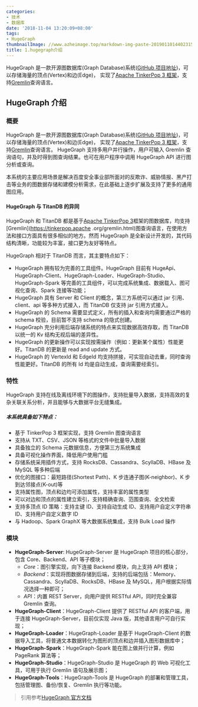 ```yaml
---
categories:
- 技术
- 数据库
date: '2018-11-04 13:20:09+08:00'
tags:
- HugeGraph
thumbnailImage: //www.azheimage.top/markdown-img-paste-2019011014402315.png
title: 1.hugegraph介绍
---
```


HugeGraph 是一款开源图数据库(Graph Database)系统([GitHub 项目地址](https://github.com/hugegraph/hugegraph))，可以存储海量的顶点(Vertex)和边(Edge)， 实现了[Apache TinkerPop 3 框架](https://tinkerpop.apache.org/)，支持[Gremlin](https://tinkerpop.apache.org/gremlin.html)查询语言。

<!--more-->

## HugeGraph 介绍

### 概要

HugeGraph 是一款开源图数据库(Graph Database)系统([GitHub 项目地址](https://github.com/hugegraph/hugegraph))，可以存储海量的顶点(Vertex)和边(Edge)， 实现了[Apache TinkerPop 3 框架](https://tinkerpop.apache.org/)，支持[Gremlin](https://tinkerpop.apache.org/gremlin.html)查询语言。 HugeGraph 支持多用户并行操作，用户可输入 Gremlin 查询语句，并及时得到图查询结果。也可在用户程序中调用 HugeGraph API 进行图分析或查询。

本系统的主要应用场景是解决百度安全事业部所面对的反欺诈、威胁情报、黑产打击等业务的图数据存储和建模分析需求，在此基础上逐步扩展及支持了更多的通用图应用。

#### HugeGraph 与 TitanDB 的异同

HugeGraph 和 TitanDB 都是基于[Apache TinkerPop 3](https://tinkerpop.apache.org)框架的图数据库，均支持[Gremlin](https://tinkerpop.apache
.org/gremlin.html)图查询语言，在使用方法和接口方面具有很多相似的地方。然而 HugeGraph 是全新设计开发的，其代码结构清晰，功能较为丰富，接口更为友好等特点。

HugeGraph 相对于 TitanDB 而言，其主要特点如下：

- HugeGraph 拥有较为完善的工具组件。HugeGraph 目前有 HugeApi、HugeGraph-Client、HugeGraph-Loader、HugeGraph-Studio、HugeGraph-Spark 等完善的工具组件，可以完成系统集成、数据载入、图可视化查询、Spark 连接等功能；
- HugeGraph 具有 Server 和 Client 的概念，第三方系统可以通过 jar 引用、client、api 等多种方式接入，而 TitanDB 仅支持 jar 引用方式接入。
- HugeGraph 的 Schema 需要显式定义，所有的插入和查询均需要通过严格的 schema 校验，目前暂不支持 schema 的隐式创建。
- HugeGraph 充分利用后端存储系统的特点来实现数据高效存取，而 TitanDB 以统一的 Kv 结构无视后端的差异性。
- HugeGraph 的更新操作可以实现按需操作（例如：更新某个属性）性能更好。TitanDB 的更新是 read and update 方式。
- HugeGraph 的 VertexId 和 EdgeId 均支持拼接，可实现自动去重，同时查询性能更好。TitanDB 的所有 Id 均是自动生成，查询需要经索引。

### 特性

HugeGraph 支持在线及离线环境下的图操作，支持批量导入数据，支持高效的复杂关联关系分析，并且能够与大数据平台无缝集成。

##### 本系统具备如下特点：

- 基于 TinkerPop 3 框架实现，支持 Gremlin 图查询语言
- 支持从 TXT、CSV、JSON 等格式的文件中批量导入数据
- 具备独立的 Schema 元数据信息，方便第三方系统集成
- 具备可视化操作界面，降低用户使用门槛
- 存储系统采用插件方式，支持 RocksDB、Cassandra、ScyllaDB、HBase 及 MySQL 等多种后端
- 优化的图接口：最短路径(Shortest Path)、K 步连通子图(K-neighbor)、K 步到达邻接点(K-out)等
- 支持属性图，顶点和边均可添加属性，支持丰富的属性类型
- 可以对边和顶点的属性建立索引，支持精确查询、范围查询、全文检索
- 支持多顶点 ID 策略：支持主键 ID、支持自动生成 ID、支持用户自定义字符串 ID、支持用户自定义数字 ID
- 与 Hadoop、Spark GraphX 等大数据系统集成，支持 Bulk Load 操作

### 模块

- **HugeGraph-Server**: HugeGraph-Server 是 HugeGraph 项目的核心部分，包含 Core、Backend、API 等子模块；
  - _Core_：图引擎实现，向下连接 Backend 模块，向上支持 API 模块；
  - _Backend_：实现将图数据存储到后端，支持的后端包括：Memory、Cassandra、ScyllaDB、RocksDB、HBase 及 MySQL，用户根据实际情况选择一种即可；
  - _API_：内置 REST Server，向用户提供 RESTful API，同时完全兼容 Gremlin 查询。
- **HugeGraph-Client**：HugeGraph-Client 提供了 RESTful API 的客户端，用于连接 HugeGraph-Server，目前仅实现 Java 版，其他语言用户可自行实现；
- **HugeGraph-Loader**：HugeGraph-Loader 是基于 HugeGraph-Client 的数据导入工具，将普通文本数据转化为图形的顶点和边并插入图形数据库中；
- **HugeGraph-Spark**：HugeGraph-Spark 能在图上做并行计算，例如 PageRank 算法等；
- **HugeGraph-Studio**：HugeGraph-Studio 是 HugeGraph 的 Web 可视化工具，可用于执行 Gremlin 语句及展示图；
- **HugeGraph-Tools**：HugeGraph-Tools 是 HugeGraph 的部署和管理工具，包括管理图、备份/恢复、Gremlin 执行等功能。

> 引用参考[HugeGraph 官方文档](https://hugegraph.github.io/hugegraph-doc/)
